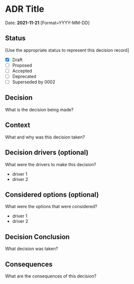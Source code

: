 # ADR Title

Date: **2021-11-21** [Format=YYYY-MM-DD]

## Status

[Use the appropriate status to represent this decision record]

- [x] Draft
- [ ] Proposed
- [ ] Accepted
- [ ] Deprecated
- [ ] Superseded by 0002

## Decision

What is the decision being made?

## Context

What and why was this decision taken?

## Decision drivers (optional)

What were the drivers to make this decision?

- driver 1
- driver 2

## Considered options (optional)

What were the options that were considered?

- driver 1
- driver 2

## Decision Conclusion

What decision was taken?

## Consequences

What are the consequences of this decision?
